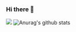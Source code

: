 ### Hi there 👋
![](http://antzuhl.cn:4000/get/@HuangDaohong.readme)
![Anurag's github stats](https://github-readme-stats.vercel.app/api?username=HuangDaohong&theme=vue-dark)
